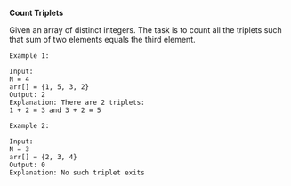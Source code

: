 **Count Triplets**

Given an array of distinct integers. The task is to count all the triplets such that sum of two elements equals the third element.

```
Example 1:

Input:
N = 4
arr[] = {1, 5, 3, 2}
Output: 2
Explanation: There are 2 triplets: 
1 + 2 = 3 and 3 + 2 = 5 

Example 2:

Input: 
N = 3
arr[] = {2, 3, 4}
Output: 0
Explanation: No such triplet exits
```